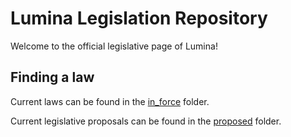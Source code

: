# Lumina Legislation Repository
Welcome to the official legislative page of Lumina!

## Finding a law

Current laws can be found in the [in_force](https://github.com/lumina-gov/laws/tree/main/in_force) folder.

Current legislative proposals can be found in the [proposed](https://github.com/lumina-gov/laws/tree/main/proposed) folder.
